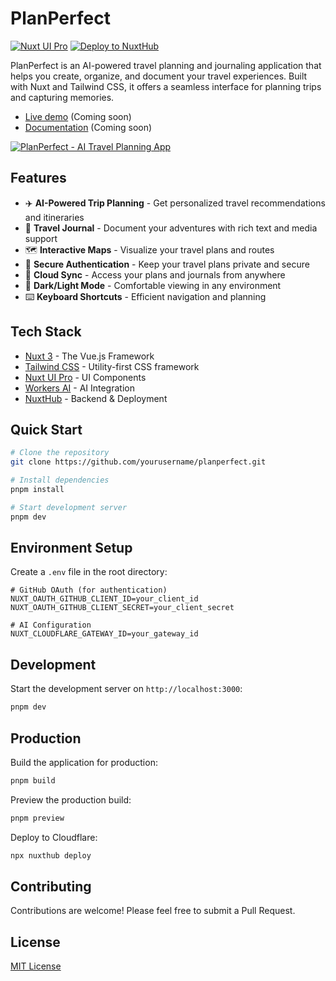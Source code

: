 # PlanPerfect

[![Nuxt UI Pro](https://img.shields.io/badge/Made%20with-Nuxt%20UI%20Pro-00DC82?logo=nuxt&labelColor=020420)](https://ui.nuxt.com/pro)
[![Deploy to NuxtHub](https://img.shields.io/badge/Deploy%20to-NuxtHub-00DC82?logo=nuxt&labelColor=020420)](https://hub.nuxt.com/new?repo=nuxt-ui-pro/chat)

PlanPerfect is an AI-powered travel planning and journaling application that helps you create, organize, and document your travel experiences. Built with Nuxt and Tailwind CSS, it offers a seamless interface for planning trips and capturing memories.

- [Live demo](#) (Coming soon)
- [Documentation](#) (Coming soon)

<a href="#" target="_blank">
  <picture>
    <source media="(prefers-color-scheme: dark)" srcset="https://assets.hub.nuxt.com/eyJ0eXAiOiJKV1QiLCJhbGciOiJIUzI1NiJ9.eyJ1cmwiOiJodHRwczovL2NoYXQtdGVtcGxhdGUubnV4dC5kZXYiLCJpYXQiOjE3NDI4NDY2ODB9.n4YCsoNz8xatox7UMoYZFNo7iS1mC_DT0h0A9cKRoTw.jpg?theme=dark">
    <source media="(prefers-color-scheme: light)" srcset="https://assets.hub.nuxt.com/eyJ0eXAiOiJKV1QiLCJhbGciOiJIUzI1NiJ9.eyJ1cmwiOiJodHRwczovL2NoYXQtdGVtcGxhdGUubnV4dC5kZXYiLCJpYXQiOjE3NDI4NDY2ODB9.n4YCsoNz8xatox7UMoYZFNo7iS1mC_DT0h0A9cKRoTw.jpg?theme=light">
    <img alt="PlanPerfect - AI Travel Planning App" src="https://assets.hub.nuxt.com/eyJ0eXAiOiJKV1QiLCJhbGciOiJIUzI1NiJ9.eyJ1cmwiOiJodHRwczovL2NoYXQtdGVtcGxhdGUubnV4dC5kZXYiLCJpYXQiOjE3NDI4NDY2ODB9.n4YCsoNz8xatox7UMoYZFNo7iS1mC_DT0h0A9cKRoTw.jpg">
  </picture>
</a>

## Features

- ✈️ **AI-Powered Trip Planning** - Get personalized travel recommendations and itineraries
- 📝 **Travel Journal** - Document your adventures with rich text and media support
- 🗺️ **Interactive Maps** - Visualize your travel plans and routes
- 🔐 **Secure Authentication** - Keep your travel plans private and secure
- 💾 **Cloud Sync** - Access your plans and journals from anywhere
- 🌙 **Dark/Light Mode** - Comfortable viewing in any environment
- ⌨️ **Keyboard Shortcuts** - Efficient navigation and planning

## Tech Stack

- [Nuxt 3](https://nuxt.com/) - The Vue.js Framework
- [Tailwind CSS](https://tailwindcss.com/) - Utility-first CSS framework
- [Nuxt UI Pro](https://ui.nuxt.com/pro) - UI Components
- [Workers AI](https://ai.cloudflare.com) - AI Integration
- [NuxtHub](https://hub.nuxt.com) - Backend & Deployment

## Quick Start

```bash
# Clone the repository
git clone https://github.com/yourusername/planperfect.git

# Install dependencies
pnpm install

# Start development server
pnpm dev
```

## Environment Setup

Create a `.env` file in the root directory:

```env
# GitHub OAuth (for authentication)
NUXT_OAUTH_GITHUB_CLIENT_ID=your_client_id
NUXT_OAUTH_GITHUB_CLIENT_SECRET=your_client_secret

# AI Configuration
NUXT_CLOUDFLARE_GATEWAY_ID=your_gateway_id
```

## Development

Start the development server on `http://localhost:3000`:

```bash
pnpm dev
```

## Production

Build the application for production:

```bash
pnpm build
```

Preview the production build:

```bash
pnpm preview
```

Deploy to Cloudflare:

```bash
npx nuxthub deploy
```

## Contributing

Contributions are welcome! Please feel free to submit a Pull Request.

## License

[MIT License](LICENSE)
